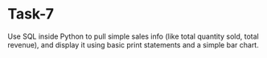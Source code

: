 # Task-7
Use SQL inside Python to pull simple sales info (like total quantity sold, total revenue), and  display it using basic print statements and a simple bar chart.
